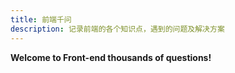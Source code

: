 ```yaml
---
title: 前端千问
description: 记录前端的各个知识点，遇到的问题及解决方案
---
```


<!-- 首页 -->

**Welcome to Front-end thousands of questions!**
